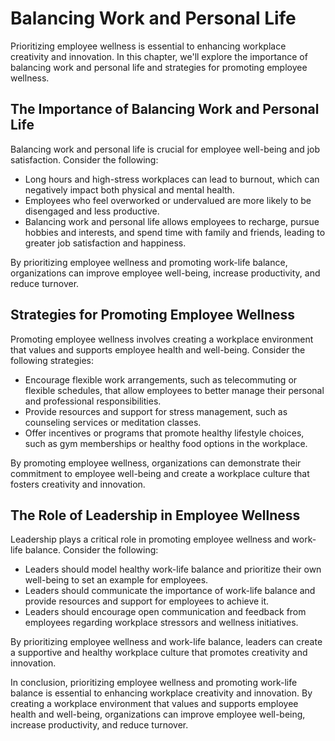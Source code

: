 Balancing Work and Personal Life
===========================================================================

Prioritizing employee wellness is essential to enhancing workplace creativity and innovation. In this chapter, we'll explore the importance of balancing work and personal life and strategies for promoting employee wellness.

The Importance of Balancing Work and Personal Life
--------------------------------------------------

Balancing work and personal life is crucial for employee well-being and job satisfaction. Consider the following:

* Long hours and high-stress workplaces can lead to burnout, which can negatively impact both physical and mental health.
* Employees who feel overworked or undervalued are more likely to be disengaged and less productive.
* Balancing work and personal life allows employees to recharge, pursue hobbies and interests, and spend time with family and friends, leading to greater job satisfaction and happiness.

By prioritizing employee wellness and promoting work-life balance, organizations can improve employee well-being, increase productivity, and reduce turnover.

Strategies for Promoting Employee Wellness
------------------------------------------

Promoting employee wellness involves creating a workplace environment that values and supports employee health and well-being. Consider the following strategies:

* Encourage flexible work arrangements, such as telecommuting or flexible schedules, that allow employees to better manage their personal and professional responsibilities.
* Provide resources and support for stress management, such as counseling services or meditation classes.
* Offer incentives or programs that promote healthy lifestyle choices, such as gym memberships or healthy food options in the workplace.

By promoting employee wellness, organizations can demonstrate their commitment to employee well-being and create a workplace culture that fosters creativity and innovation.

The Role of Leadership in Employee Wellness
-------------------------------------------

Leadership plays a critical role in promoting employee wellness and work-life balance. Consider the following:

* Leaders should model healthy work-life balance and prioritize their own well-being to set an example for employees.
* Leaders should communicate the importance of work-life balance and provide resources and support for employees to achieve it.
* Leaders should encourage open communication and feedback from employees regarding workplace stressors and wellness initiatives.

By prioritizing employee wellness and work-life balance, leaders can create a supportive and healthy workplace culture that promotes creativity and innovation.

In conclusion, prioritizing employee wellness and promoting work-life balance is essential to enhancing workplace creativity and innovation. By creating a workplace environment that values and supports employee health and well-being, organizations can improve employee well-being, increase productivity, and reduce turnover.
